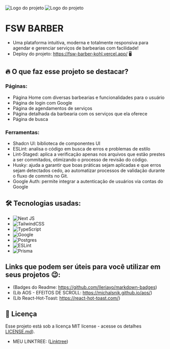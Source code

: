 ![Logo do projeto](https://i.imgur.com/SBjpcfw.png)
![Logo do projeto](https://i.imgur.com/Srpd4AF.png)

# FSW BARBER

* Uma plataforma intuitiva, moderna e totalmente responsiva para agendar e gerenciar serviços de barbearias com facilidade!
* Deploy do projeto: https://fsw-barber-kohl.vercel.app/ 🖥️

## 🔥 O que faz esse projeto se destacar?

### Páginas:
* Página Home com diversas barbearias e funcionalidades para o usuário
* Página de login com Google
* Página de agendamentos de serviços 
* Página detalhada da barbearia com os serviços que ela oferece
* Página de busca

### Ferramentas:
* Shadcn UI: biblioteca de componentes UI
* ESLint: analisa o código em busca de erros e problemas de estilo
* Lint-Staged: aplica a verificação apenas nos arquivos que estão prestes a ser commitados, otimizando o processo de revisão do código.
* Husky:  ajuda a garantir que boas práticas sejam aplicadas e que erros sejam detectados cedo, ao automatizar processos de validação durante o fluxo de commits no Git.
* Google Auth: permite integrar a autenticação de usuários via contas do Google

## 🛠️ Tecnologias usadas:

* ![Next JS](https://img.shields.io/badge/Next-black?style=for-the-badge&logo=next.js&logoColor=white)
* ![TailwindCSS](https://img.shields.io/badge/tailwindcss-%2338B2AC.svg?style=for-the-badge&logo=tailwind-css&logoColor=white)
* ![TypeScript](https://img.shields.io/badge/typescript-%23007ACC.svg?style=for-the-badge&logo=typescript&logoColor=white)
* ![Google](https://img.shields.io/badge/google-4285F4?style=for-the-badge&logo=google&logoColor=white)
* ![Postgres](https://img.shields.io/badge/postgres-%23316192.svg?style=for-the-badge&logo=postgresql&logoColor=white)
* ![ESLint](https://img.shields.io/badge/ESLint-4B3263?style=for-the-badge&logo=eslint&logoColor=white)
* ![Prisma](https://img.shields.io/badge/Prisma-3982CE?style=for-the-badge&logo=Prisma&logoColor=white)


## Links que podem ser úteis para você utilizar em seus projetos 😉:
* (Badges do Readme: https://github.com/Ileriayo/markdown-badges)
* (Lib AOS - EFEITOS DE SCROLL: https://michalsnik.github.io/aos/)
* (Lib React-Hot-Toast: https://react-hot-toast.com/)

## 📄 Licença

Esse projeto está sob a licença MIT license - acesse os detalhes [LICENSE.md](https://github.com/gabrielmlemes/fsw-barber/blob/master/LICENSE)).

* MEU LINKTREE: ([Linktree](https://link-tree-gabriel-lemes.vercel.app/))
